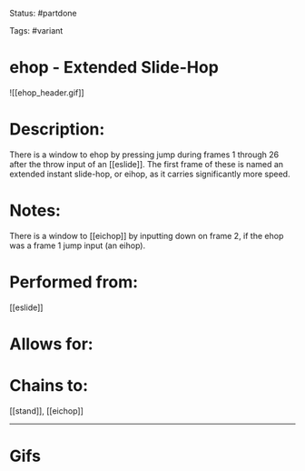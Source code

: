 Status: #partdone 

Tags: #variant 

# ehop - Extended Slide-Hop
![[ehop_header.gif]]
# Description:
There is a window to ehop by pressing jump during frames 1 through 26 after the throw input of an [[eslide]]. The first frame of these is named an extended instant slide-hop, or eihop, as it carries significantly more speed.

# Notes:
There is a window to [[eichop]] by inputting down on frame 2, if the ehop was a frame 1 jump input (an eihop).

# Performed from:
[[eslide]]

# Allows for:


# Chains to:
[[stand]], [[eichop]]

___
# Gifs

